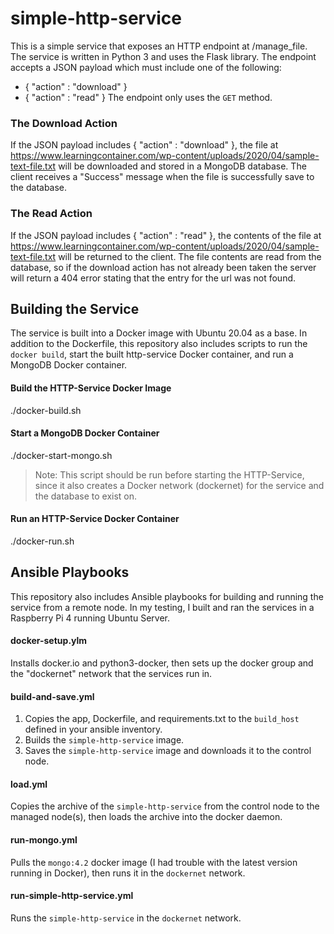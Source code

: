 # simple-http-service

This is a simple service that exposes an HTTP endpoint at /manage_file. The service is written in Python 3 and uses the Flask library.
The endpoint accepts a JSON payload which must include one of the following:
* { "action" : "download" }
* { "action" : "read" }
The endpoint only uses the `GET` method.

### The Download Action
If the JSON payload includes { "action" : "download" }, the file at https://www.learningcontainer.com/wp-content/uploads/2020/04/sample-text-file.txt will be downloaded and stored in a MongoDB database. The client receives a "Success" message when the file is successfully save to the database. 

### The Read Action
If the JSON payload includes { "action" : "read" }, the contents of the file at https://www.learningcontainer.com/wp-content/uploads/2020/04/sample-text-file.txt will be returned to the client. The file contents are read from the database, so if the download action has not already been taken the server will return a 404 error stating that the entry for the url was not found. 


## Building the Service
The service is built into a Docker image with Ubuntu 20.04 as a base. In addition to the Dockerfile, this repository also includes scripts to run the `docker build`, start the built http-service Docker container, and run a MongoDB Docker container.

#### Build the HTTP-Service Docker Image
./docker-build.sh

#### Start a MongoDB Docker Container
./docker-start-mongo.sh
> Note: This script should be run before starting the HTTP-Service, since it also creates a Docker network (dockernet) for the service and the database to exist on. 

#### Run an HTTP-Service Docker Container
./docker-run.sh

## Ansible Playbooks
This repository also includes Ansible playbooks for building and running the service from a remote node. In my testing, I built and ran the services in a Raspberry Pi 4 running Ubuntu Server. 

#### docker-setup.ylm
Installs docker.io and python3-docker, then sets up the docker group and the "dockernet" network that the services run in.

#### build-and-save.yml
1. Copies the app, Dockerfile, and requirements.txt to the `build_host` defined in your ansible inventory.
2. Builds the `simple-http-service` image.
3. Saves the `simple-http-service` image and downloads it to the control node. 

#### load.yml
Copies the archive of the `simple-http-service` from the control node to the managed node(s), then loads the archive into the docker daemon. 

#### run-mongo.yml
Pulls the `mongo:4.2` docker image (I had trouble with the latest version running in Docker), then runs it in the `dockernet` network. 

#### run-simple-http-service.yml
Runs the `simple-http-service` in the `dockernet` network. 
